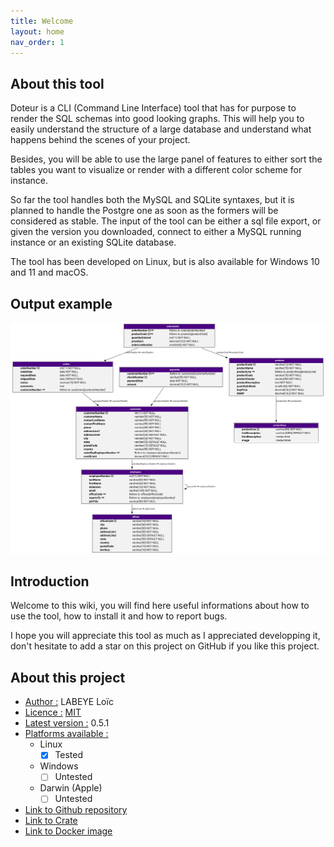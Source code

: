 ```yaml
---
title: Welcome
layout: home
nav_order: 1
---
```


## About this tool

Doteur is a CLI (Command Line Interface) tool that has for purpose to render the SQL schemas into good looking graphs. This will help you to easily understand the structure of a large database and understand what happens behind the scenes of your project.


Besides, you will be able to use the large panel of features to either sort the tables you want to visualize or render with a different color scheme for instance.

So far the tool handles both the MySQL and SQLite syntaxes, but it is planned to handle the Postgre one as soon as the formers will be considered as stable. The input of the tool can be either a sql file export, or given the version you downloaded, connect to either a MySQL running instance or an existing SQLite database. 

The tool has been developed on Linux, but is also available for Windows 10 and 11 and macOS.

## Output example

![/assets/sample.svg](assets/sample.svg)

## Introduction

Welcome to this wiki, you will find here useful informations about how to use the tool, how to install it and how to report bugs.

I hope you will appreciate this tool as much as I appreciated developping it, don't hesitate to add a star on this project on GitHub if you like this project.

## About this project

- <u>Author :</u> LABEYE Loïc
- <u>Licence :</u> [MIT](license)
- <u>Latest version :</u> 0.5.1
- <u>Platforms available :</u>
	- Linux
		- [X] Tested
	- Windows
		- [ ] Untested
	- Darwin (Apple)
		- [ ] Untested
- <a href="https://github.com/nag763/doteur">Link to Github repository</a>
- <a href="https://crates.io/crates/doteur">Link to Crate</a>
- <a href="https://hub.docker.com/r/nag763/doteur">Link to Docker image</a>
